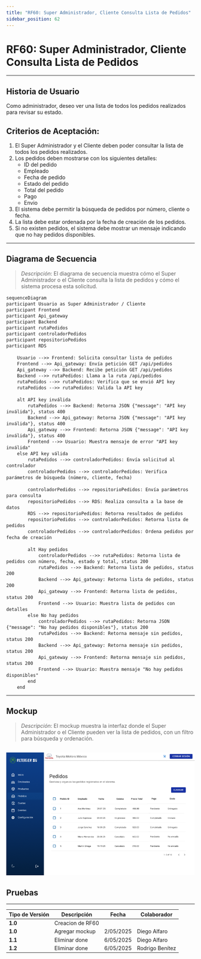 ```yaml
---
title: "RF60: Super Administrador, Cliente Consulta Lista de Pedidos"
sidebar_position: 62
---
```


# RF60: Super Administrador, Cliente Consulta Lista de Pedidos

---

## Historia de Usuario

Como administrador, deseo ver una lista de todos los pedidos realizados para revisar su estado.

## **Criterios de Aceptación:**

1. El Super Administrador y el Cliente deben poder consultar la lista de todos los pedidos realizados.
2. Los pedidos deben mostrarse con los siguientes detalles:
   - ID del pedido
   - Empleado
   - Fecha de pedido
   - Estado del pedido
   - Total del pedido
   - Pago
   - Envio
3. El sistema debe permitir la búsqueda de pedidos por número, cliente o fecha.
4. La lista debe estar ordenada por la fecha de creación de los pedidos.
5. Si no existen pedidos, el sistema debe mostrar un mensaje indicando que no hay pedidos disponibles.

---

## **Diagrama de Secuencia**

> _Descripción_: El diagrama de secuencia muestra cómo el Super Administrador o el Cliente consulta la lista de pedidos y cómo el sistema procesa esta solicitud.

```mermaid
sequenceDiagram
participant Usuario as Super Administrador / Cliente
participant Frontend
participant Api_gateway
participant Backend
participant rutaPedidos
participant controladorPedidos
participant repositorioPedidos
participant RDS

    Usuario -->> Frontend: Solicita consultar lista de pedidos
    Frontend -->> Api_gateway: Envía petición GET /api/pedidos
    Api_gateway -->> Backend: Recibe petición GET /api/pedidos
    Backend -->> rutaPedidos: Llama a la ruta /api/pedidos
    rutaPedidos -->> rutaPedidos: Verifica que se envió API key
    rutaPedidos -->> rutaPedidos: Valida la API key

    alt API key inválida
        rutaPedidos -->> Backend: Retorna JSON {"message": "API key inválida"}, status 400
        Backend -->> Api_gateway: Retorna JSON {"message": "API key inválida"}, status 400
        Api_gateway -->> Frontend: Retorna JSON {"message": "API key inválida"}, status 400
        Frontend -->> Usuario: Muestra mensaje de error "API key inválida"
    else API key válida
        rutaPedidos -->> controladorPedidos: Envía solicitud al controlador
        controladorPedidos -->> controladorPedidos: Verifica parámetros de búsqueda (número, cliente, fecha)

        controladorPedidos -->> repositorioPedidos: Envía parámetros para consulta
        repositorioPedidos -->> RDS: Realiza consulta a la base de datos
        RDS -->> repositorioPedidos: Retorna resultados de pedidos
        repositorioPedidos -->> controladorPedidos: Retorna lista de pedidos
        controladorPedidos -->> controladorPedidos: Ordena pedidos por fecha de creación

        alt Hay pedidos
            controladorPedidos -->> rutaPedidos: Retorna lista de pedidos con número, fecha, estado y total, status 200
            rutaPedidos -->> Backend: Retorna lista de pedidos, status 200
            Backend -->> Api_gateway: Retorna lista de pedidos, status 200
            Api_gateway -->> Frontend: Retorna lista de pedidos, status 200
            Frontend -->> Usuario: Muestra lista de pedidos con detalles
        else No hay pedidos
            controladorPedidos -->> rutaPedidos: Retorna JSON {"message": "No hay pedidos disponibles"}, status 200
            rutaPedidos -->> Backend: Retorna mensaje sin pedidos, status 200
            Backend -->> Api_gateway: Retorna mensaje sin pedidos, status 200
            Api_gateway -->> Frontend: Retorna mensaje sin pedidos, status 200
            Frontend -->> Usuario: Muestra mensaje "No hay pedidos disponibles"
        end
    end
```

---

## **Mockup**

> _Descripción_: El mockup muestra la interfaz donde el Super Administrador o el Cliente pueden ver la lista de pedidos, con un filtro para búsqueda y ordenación.

## ![alt text](imagenes/RF60.png)

## Pruebas

---

| **Tipo de Versión** | **Descripción**  | **Fecha** | **Colaborador** |
| ------------------- | ---------------- | --------- | --------------- |
| **1.0**             | Creacion de RF60 |           |                 |
| **1.0**             | Agregar mockup   | 2/05/2025 | Diego Alfaro    |
| **1.1**             | Eliminar done    | 6/05/2025 | Diego Alfaro    |
| **1.2**             | Eliminar done    | 6/05/2025 | Rodrigo Benítez |
